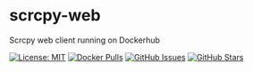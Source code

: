 # scrcpy-web
Scrcpy web client running on Dockerhub

[![License: MIT](https://img.shields.io/badge/License-MIT-yellow.svg)](https://opensource.org/licenses/MIT)
[![Docker Pulls](https://img.shields.io/docker/pulls/dheerajkoppu/scrcpy-web)](https://hub.docker.com/r/dheerajkoppu/scrcpy-web)
[![GitHub Issues](https://img.shields.io/github/issues/dheerajkoppu/ws-scrcpy-docker)](https://github.com/dheerajkoppu/ws-scrcpy-docker/issues)
[![GitHub Stars](https://img.shields.io/github/stars/dheerajkoppu/ws-scrcpy-docker?style=social)](https://github.com/dheerajkoppu/ws-scrcpy-docker/stargazers)
